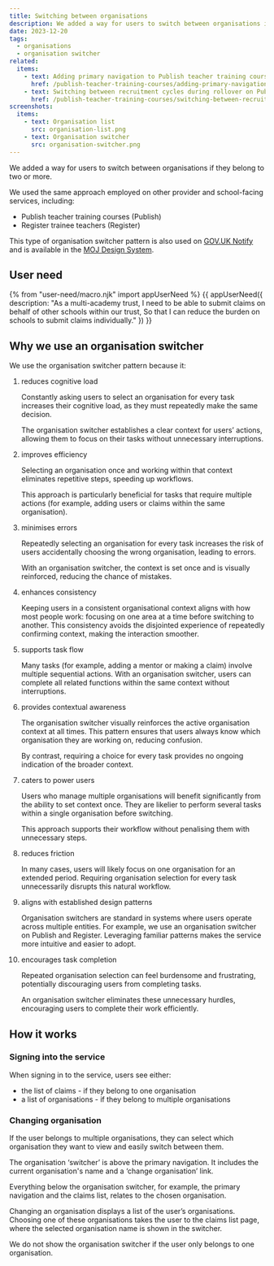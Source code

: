 ```yaml
---
title: Switching between organisations
description: We added a way for users to switch between organisations if they belong to two or more
date: 2023-12-20
tags:
  - organisations
  - organisation switcher
related:
  items:
    - text: Adding primary navigation to Publish teacher training courses
      href: /publish-teacher-training-courses/adding-primary-navigation-to-the-service/
    - text: Switching between recruitment cycles during rollover on Publish teacher training courses
      href: /publish-teacher-training-courses/switching-between-recruitment-cycles-during-rollover/
screenshots:
  items:
    - text: Organisation list
      src: organisation-list.png
    - text: Organisation switcher
      src: organisation-switcher.png
---
```


We added a way for users to switch between organisations if they belong to two or more.

We used the same approach employed on other provider and school-facing services, including:

- Publish teacher training courses (Publish)
- Register trainee teachers (Register)

This type of organisation switcher pattern is also used on [GOV.UK Notify](https://www.notifications.service.gov.uk/) and is available in the [MOJ Design System](https://design-patterns.service.justice.gov.uk/components/organisation-switcher/).

## User need

{% from "user-need/macro.njk" import appUserNeed %}
{{ appUserNeed({
  description: "As a multi-academy trust,
I need to  be able to submit claims on behalf of other schools within our trust,
So that I can reduce the burden on schools to submit claims individually."
}) }}

## Why we use an organisation switcher

We use the organisation switcher pattern because it:

1. reduces cognitive load

    Constantly asking users to select an organisation for every task increases their cognitive load, as they must repeatedly make the same decision.

    The organisation switcher establishes a clear context for users’ actions, allowing them to focus on their tasks without unnecessary interruptions.

2. improves efficiency

    Selecting an organisation once and working within that context eliminates repetitive steps, speeding up workflows.

    This approach is particularly beneficial for tasks that require multiple actions (for example, adding users or claims within the same organisation).

3. minimises errors

    Repeatedly selecting an organisation for every task increases the risk of users accidentally choosing the wrong organisation, leading to errors.

    With an organisation switcher, the context is set once and is visually reinforced, reducing the chance of mistakes.

4. enhances consistency

    Keeping users in a consistent organisational context aligns with how most people work: focusing on one area at a time before switching to another. This consistency avoids the disjointed experience of repeatedly confirming context, making the interaction smoother.

5. supports task flow

    Many tasks (for example, adding a mentor or making a claim) involve multiple sequential actions. With an organisation switcher, users can complete all related functions within the same context without interruptions.

6. provides contextual awareness

    The organisation switcher visually reinforces the active organisation context at all times. This pattern ensures that users always know which organisation they are working on, reducing confusion.

    By contrast, requiring a choice for every task provides no ongoing indication of the broader context.

7. caters to power users

    Users who manage multiple organisations will benefit significantly from the ability to set context once. They are likelier to perform several tasks within a single organisation before switching.

    This approach supports their workflow without penalising them with unnecessary steps.

8. reduces friction

    In many cases, users will likely focus on one organisation for an extended period. Requiring organisation selection for every task unnecessarily disrupts this natural workflow.

9. aligns with established design patterns

    Organisation switchers are standard in systems where users operate across multiple entities. For example, we use an organisation switcher on Publish and Register. Leveraging familiar patterns makes the service more intuitive and easier to adopt.

10. encourages task completion

    Repeated organisation selection can feel burdensome and frustrating, potentially discouraging users from completing tasks.

    An organisation switcher eliminates these unnecessary hurdles, encouraging users to complete their work efficiently.

## How it works

### Signing into the service

When signing in to the service, users see either:

- the list of claims - if they belong to one organisation
- a list of organisations - if they belong to multiple organisations

### Changing organisation

If the user belongs to multiple organisations, they can select which organisation they want to view and easily switch between them.

The organisation ‘switcher’ is above the primary navigation. It includes the current organisation's name and a ‘change organisation’ link.

Everything below the organisation switcher, for example, the primary navigation and the claims list, relates to the chosen organisation.

Changing an organisation displays a list of the user’s organisations. Choosing one of these organisations takes the user to the claims list page, where the selected organisation name is shown in the switcher.

We do not show the organisation switcher if the user only belongs to one organisation.
